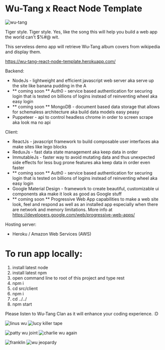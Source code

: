 # Wu-Tang x React Node Template

![wu-tang](https://user-images.githubusercontent.com/1335262/44062950-81424b5e-9f2c-11e8-88a1-88341217f6a1.jpg)

Tiger style. Tiger style. Yes, like the song this will help you build a web app the world can't $%#@ wit.

This serveless demo app will retrieve Wu-Tang album covers from wikipedia and display them.

https://wu-tang-react-node-template.herokuapp.com/

Backend:

- NodeJs - lightweight and efficient javascript web server aka serve up the site like banana pudding in the A
- ** coming soon ** Auth0 - service based authentication for securing login that is tested on billions of logins instead of reinventing wheel aka easy login
- ** coming soon ** MongoDB - document based data storage that allows for schemaless architecture aka build data models easy peasy
- Puppeteer - api to control headless chrome in order to screen scrape aka look ma no api

Client:

- ReactJs - javascript framework to build composable user interfaces aka make sites like lego blocks
- ReduxJs - fast data state management aka keep data in order
- ImmutableJs - faster way to avoid mutating data and thus unexpected side effects for less bug prone features aka keep data in order even faster
- ** coming soon ** Auth0 - service based authentication for securing login that is tested on billions of logins instead of reinventing wheel aka easy login
- Google Material Design - framework to create beautiful, customizable ui components aka make it look as good as Google stuff
- ** coming soon ** Progressive Web App capabilities to make a web site look, feel and respond as well as an installed app especially when there are network and memory limitations.  More info at https://developers.google.com/web/progressive-web-apps/

Hosting server:

- Heroku / Amazon Web Services (AWS)

# To run app locally:

1. install latest node
2. install latest npm
3. open command line to root of this project and type rest
4. npm i
5. cd src/client
6. npm i
7. cd ../../
8. npm start

Please listen to Wu-Tang Clan as it will enhance your coding experience. :D

![linus wu](https://user-images.githubusercontent.com/1335262/44238981-06b44580-a185-11e8-92e1-55d460c3b81e.png) 
![lucy killer tape](https://user-images.githubusercontent.com/1335262/44238991-16cc2500-a185-11e8-9abe-145d2d9619ba.png)

![patty wu joint](https://user-images.githubusercontent.com/1335262/44239019-34998a00-a185-11e8-8887-3e96ddbe1a10.png) 
![charlie wu again](https://user-images.githubusercontent.com/1335262/44239031-44b16980-a185-11e8-8f2e-6df34589f1e5.png)

![franklin](https://user-images.githubusercontent.com/1335262/44304912-5be48880-a338-11e8-935c-d28553a8788a.png)
![wu jeopardy](https://user-images.githubusercontent.com/1335262/44239056-6874af80-a185-11e8-9c5b-b85d8633925f.png)
